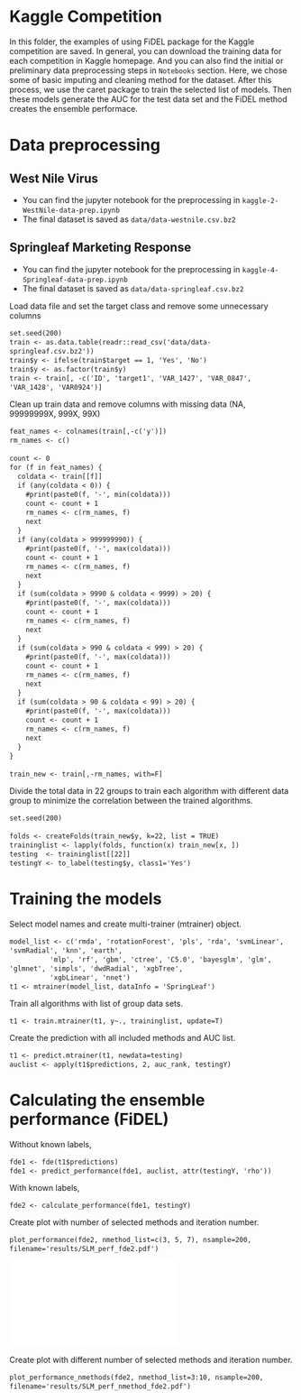 # Kaggle Competition

In this folder, the examples of using FiDEL package for the Kaggle competition are saved. In general, you can download the training data for each competition in Kaggle homepage. And you can also find the initial or preliminary data preprocessing steps in `Notebooks` section. Here, we chose some of basic imputing and cleaning method for the dataset. After this process, we use the caret package to train the selected list of models. Then these models generate the AUC for the test data set and the FiDEL method creates the ensemble performace. 

# Data preprocessing

## West Nile Virus

- You can find the jupyter notebook for the preprocessing in `kaggle-2-WestNile-data-prep.ipynb`
- The final dataset is saved as `data/data-westnile.csv.bz2`

## Springleaf Marketing Response

- You can find the jupyter notebook for the preprocessing in `kaggle-4-Springleaf-data-prep.ipynb`
- The final dataset is saved as `data/data-springleaf.csv.bz2`

Load data file and set the target class and remove some unnecessary columns
```{r}
set.seed(200)
train <- as.data.table(readr::read_csv('data/data-springleaf.csv.bz2'))
train$y <- ifelse(train$target == 1, 'Yes', 'No')
train$y <- as.factor(train$y)
train <- train[, -c('ID', 'target1', 'VAR_1427', 'VAR_0847', 'VAR_1428', 'VAR0924')]
```

Clean up train data and remove columns with missing data (NA, 99999999X, 999X, 99X)
```{r}
feat_names <- colnames(train[,-c('y')])
rm_names <- c()

count <- 0
for (f in feat_names) {
  coldata <- train[[f]]
  if (any(coldata < 0)) {
    #print(paste0(f, '-', min(coldata)))
    count <- count + 1
    rm_names <- c(rm_names, f)
    next
  }
  if (any(coldata > 999999990)) {
    #print(paste0(f, '-', max(coldata)))
    count <- count + 1
    rm_names <- c(rm_names, f)
    next
  }
  if (sum(coldata > 9990 & coldata < 9999) > 20) {
    #print(paste0(f, '-', max(coldata)))
    count <- count + 1
    rm_names <- c(rm_names, f)
    next
  }
  if (sum(coldata > 990 & coldata < 999) > 20) {
    #print(paste0(f, '-', max(coldata)))
    count <- count + 1
    rm_names <- c(rm_names, f)
    next
  }
  if (sum(coldata > 90 & coldata < 99) > 20) {
    #print(paste0(f, '-', max(coldata)))
    count <- count + 1
    rm_names <- c(rm_names, f)
    next
  }
}

train_new <- train[,-rm_names, with=F]
```

Divide the total data in 22 groups to train each algorithm with different data group to minimize the correlation between the trained algorithms.
```{r}
set.seed(200)

folds <- createFolds(train_new$y, k=22, list = TRUE)
traininglist <- lapply(folds, function(x) train_new[x, ])
testing  <- traininglist[[22]]
testingY <- to_label(testing$y, class1='Yes')
```

# Training the models

Select model names and create multi-trainer (mtrainer) object.
```
model_list <- c('rmda', 'rotationForest', 'pls', 'rda', 'svmLinear', 'svmRadial', 'knn', 'earth', 
          'mlp', 'rf', 'gbm', 'ctree', 'C5.0', 'bayesglm', 'glm', 'glmnet', 'simpls', 'dwdRadial', 'xgbTree', 
          'xgbLinear', 'nnet')
t1 <- mtrainer(model_list, dataInfo = 'SpringLeaf')
```

Train all algorithms with list of group data sets.
```{r}
t1 <- train.mtrainer(t1, y~., traininglist, update=T)
```

Create the prediction with all included methods and AUC list.
```{r}
t1 <- predict.mtrainer(t1, newdata=testing)
auclist <- apply(t1$predictions, 2, auc_rank, testingY)
```

# Calculating the ensemble performance (FiDEL)

Without known labels, 
```{r}
fde1 <- fde(t1$predictions)
fde1 <- predict_performance(fde1, auclist, attr(testingY, 'rho'))
```

With known labels,
```{r}
fde2 <- calculate_performance(fde1, testingY)
```

Create plot with number of selected methods and iteration number.
```{r}
plot_performance(fde2, nmethod_list=c(3, 5, 7), nsample=200, filename='results/SLM_perf_fde2.pdf')
```
![](results/SLM_perf_fde2.pdf)

Create plot with different number of selected methods and iteration number.
```{r}
plot_performance_nmethods(fde2, nmethod_list=3:10, nsample=200, filename='results/SLM_perf_nmethod_fde2.pdf')
```
